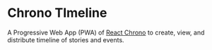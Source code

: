 # Chrono TImeline

A Progressive Web App (PWA) of [React Chrono](https://github.com/prabhuignoto/react-chrono) to create, view, and distribute timeline of stories and events.

